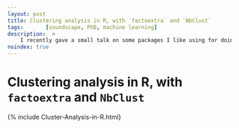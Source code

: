 ```yaml
---
layout: post
title: Clustering analysis in R, with `factoextra` and `NbClust`
tags:       [soundscape, PhD, machine learning]
description:  >
    I recently gave a small talk on some packages I like using for doing clustering analysis in R. Here's a brief introduction to some features of factoextra and NbClust
noindex: true
---
```


# Clustering analysis in R, with `factoextra` and `NbClust`

{% include Cluster-Analysis-in-R.html}

